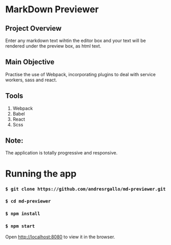 # MarkDown Previewer

## Project Overview

Enter any markdown text wihtin the editor box and your text will be rendered under the preview box, as html text.

## Main Objective

Practise the use of Webpack, incorporating plugins to deal with service workers, sass and react.

## Tools

1. Webpack
1. Babel
1. React
1. Scss

## Note:

The application is totally progressive and responsive.

# Running the app

### `$ git clone https://github.com/andresrgallo/md-previewer.git`

### `$ cd md-previewer`

### `$ npm install`

### `$ npm start`

Open [http://localhost:8080](http://localhost:8080) to view it in the browser.
